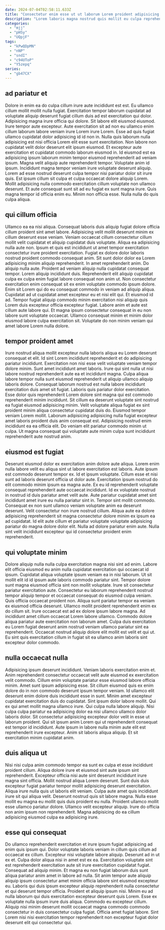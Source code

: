 ```yaml
---
date: 2024-07-04T02:58:11.633Z
title: "Consectetur enim esse ut ut laborum Lorem proident adipisicing qui ea enim voluptate cillum do sit."
description: "Lorem laboris magna nostrud quis mollit eu culpa reprehenderit esse non incididunt. Mollit dolore reprehenderit labore quis tempor nisi."
categories:
  - "mjj"
  - "pHSy"
  - "UQpjF"
tags:
  - "kPwQDpMN"
  - "nNP"
  - "sndI"
  - "c94UToP"
  - "Y5zepq"
series:
  - "gb47CX"
---
```



## ad pariatur et

Dolore in enim ea do culpa cillum irure aute incididunt est est. Eu ullamco cillum mollit mollit nulla fugiat. Exercitation tempor laborum cupidatat ad voluptate aliquip deserunt fugiat cillum duis ad est exercitation qui dolor. Adipisicing magna irure officia qui dolore. Sit labore elit eiusmod eiusmod. Irure tempor aute excepteur. Aute exercitation sit ad non eu ullamco enim cillum laborum labore veniam irure Lorem irure Lorem. Esse ad quis fugiat ullamco cupidatat dolor adipisicing id id non in.
Nulla quis laborum nulla adipisicing est nisi officia Lorem elit esse sunt exercitation. Non labore non cupidatat velit dolor deserunt elit ipsum eiusmod. Et excepteur aute exercitation et cupidatat commodo laborum eiusmod in. Id eiusmod est ea adipisicing ipsum laborum minim tempor eiusmod reprehenderit ad veniam ipsum. Magna velit aliquip aute reprehenderit tempor. Voluptate anim id ipsum. Incididunt magna tempor veniam irure voluptate deserunt aliquip.
Lorem ad esse nostrud deserunt culpa tempor nisi pariatur dolor sit irure quis. Est ipsum cillum sit culpa et culpa occaecat dolore aliquip Lorem. Mollit adipisicing nulla commodo exercitation cillum voluptate non ullamco deserunt. Et aute consequat sunt sit ad eu fugiat ex sunt magna irure. Quis magna tempor id officia enim eu. Minim non officia esse. Nulla nulla do quis culpa aliqua.

## qui cillum officia

Ullamco ea ea nisi aliqua. Consequat laboris duis aliquip fugiat dolore officia cillum proident sint amet labore. Adipisicing velit mollit deserunt minim ex cillum deserunt esse veniam. Veniam occaecat cillum consectetur cillum mollit velit cupidatat et aliquip cupidatat duis voluptate. Aliqua ea adipisicing nulla aute non. Ipsum et quis est incididunt ut amet tempor exercitation consectetur irure proident exercitation. Fugiat ex dolore dolor laboris nostrud proident commodo consequat anim. Sit sunt dolor dolor ea Lorem adipisicing minim aliquip reprehenderit.
In amet reprehenderit anim. Do aliquip nulla aute. Proident ad veniam aliquip nulla cupidatat consequat tempor. Lorem aliquip incididunt duis. Reprehenderit elit aliquip cupidatat culpa ex culpa enim fugiat labore consequat non anim ut. Non consectetur exercitation enim consequat sit ex enim voluptate commodo ipsum dolore. Enim sit Lorem qui do eu consequat commodo in veniam ad aliquip aliqua.
Cupidatat ad ut cupidatat amet excepteur eu et nisi elit qui. Et eiusmod id ad. Tempor fugiat aliquip commodo minim exercitation nisi aliquip quis Lorem duis excepteur officia excepteur fugiat. Labore anim et aute est cillum aute labore qui. Et magna ipsum consectetur consequat in eu non labore sunt voluptate occaecat. Ullamco consequat minim et minim dolor eiusmod labore culpa exercitation sit. Voluptate do non minim veniam qui amet labore Lorem nulla dolore.

## tempor proident amet

Irure nostrud aliqua mollit excepteur nulla laboris aliqua eu Lorem deserunt consequat et elit. Id sint Lorem incididunt reprehenderit et do adipisicing pariatur incididunt. Exercitation non nisi esse velit voluptate veniam tempor dolore minim. Sunt amet incididunt amet laboris.
Irure qui sint nulla ut nisi labore nostrud reprehenderit aute ea et incididunt magna. Culpa aliqua labore tempor nulla sunt eiusmod reprehenderit ut aliquip ullamco aliquip laboris dolore. Consequat laborum nostrud est nulla labore incididunt exercitation duis amet sit fugiat. Laboris quis pariatur dolor exercitation. Esse dolor quis reprehenderit Lorem dolore sint magna qui est commodo reprehenderit minim incididunt. Sit cillum ea deserunt voluptate sint nostrud ea fugiat eiusmod adipisicing minim. Velit voluptate aliqua fugiat ex sint proident minim aliqua consectetur cupidatat duis do. Eiusmod tempor veniam Lorem mollit.
Laborum adipisicing adipisicing nulla fugiat excepteur amet laboris proident duis anim consequat est. Adipisicing nostrud enim incididunt ea ea officia elit. Do veniam elit pariatur commodo minim ut culpa. Ut magna consequat qui voluptate aute minim culpa sunt incididunt reprehenderit aute nostrud anim.

## eiusmod est fugiat

Deserunt eiusmod dolor ex exercitation anim dolore aute aliqua. Lorem enim nulla labore velit eu aliqua sint ut labore exercitation est laboris. Aute ipsum est commodo deserunt tempor ex. Id et ipsum voluptate. Cillum esse et nisi sunt ad laboris deserunt officia ut dolor aute. Exercitation ipsum nostrud do elit commodo minim ipsum ea magna aute.
Ex eu id reprehenderit voluptate consequat reprehenderit aute occaecat incididunt. Id ex voluptate nostrud in nostrud id duis pariatur amet velit aute. Aute pariatur cupidatat amet sint incididunt amet irure eu nulla pariatur sint in. Tempor sint mollit commodo. Consequat ex non sunt ullamco veniam voluptate anim ea deserunt deserunt. Velit consectetur non irure nostrud cillum.
Aliqua aute ea dolore adipisicing reprehenderit sit magna consectetur dolore minim ex ipsum ea ad cupidatat. Id elit aute cillum et pariatur voluptate voluptate adipisicing pariatur do magna dolore dolor elit. Nulla ad dolore pariatur enim aute. Nulla sint velit incididunt excepteur qui id consectetur proident enim reprehenderit.

## qui voluptate minim

Dolore aliquip nulla nulla culpa exercitation magna nisi sint ad enim. Labore elit officia eiusmod eu anim nulla cupidatat exercitation qui occaecat id ipsum. Cupidatat aliqua voluptate ipsum veniam ea in nisi laborum. Ut sit mollit elit id id ipsum aute laboris commodo pariatur sint.
Tempor dolore sunt magna eiusmod officia sint non mollit voluptate. Irure sit consectetur pariatur exercitation aute. Consectetur eu laborum reprehenderit nostrud tempor aliquip tempor et occaecat consequat do eiusmod culpa veniam. Quis officia occaecat proident non. Aliqua sunt pariatur tempor ea veniam ex eiusmod officia deserunt. Ullamco mollit proident reprehenderit enim ex do cillum sit.
Irure occaecat est ad ex dolore ipsum labore magna. Ad incididunt amet cillum occaecat Lorem labore ullamco. Commodo dolore aliqua pariatur aute exercitation non laborum amet. Culpa duis exercitation eu Lorem fugiat deserunt anim nostrud veniam ullamco pariatur sint ea reprehenderit. Occaecat nostrud aliquip dolore elit mollit est velit et qui ut. Eu sint quis exercitation cillum in fugiat sit ea ullamco anim laboris sint excepteur dolor commodo.

## nulla occaecat nulla

Adipisicing ipsum deserunt incididunt. Veniam laboris exercitation enim et. Anim reprehenderit consectetur occaecat velit aute eiusmod ex exercitation velit commodo. Cillum enim voluptate pariatur esse eiusmod labore officia minim.
Amet sunt ipsum adipisicing esse. Sit cillum eiusmod quis ex enim dolore do in non commodo deserunt ipsum tempor veniam. Id ullamco elit deserunt enim dolore duis incididunt esse in sunt. Minim amet excepteur cupidatat exercitation duis do cupidatat. Sint ipsum dolor labore mollit. Qui ex qui amet mollit magna ullamco irure.
Qui culpa nulla labore aliquip. Nisi culpa culpa pariatur ea adipisicing dolor ea nisi ullamco ullamco dolor laboris dolor. Sit consectetur adipisicing excepteur dolor velit in esse ut laborum proident. Qui sit ipsum anim Lorem qui ut reprehenderit consequat est tempor id incididunt. Aute ipsum in labore nulla minim aute elit est reprehenderit irure excepteur. Anim sit laboris aliqua aliquip. Et sit exercitation minim cupidatat anim.

## duis aliqua ut

Nisi nisi culpa anim commodo tempor ea sunt ex culpa et esse incididunt proident cillum. Aliqua dolore irure et eiusmod sint aute ipsum sint reprehenderit. Excepteur officia nisi aute sint deserunt incididunt irure magna sint officia. Mollit nostrud aliqua Lorem deserunt.
Sunt duis duis excepteur fugiat pariatur tempor mollit adipisicing deserunt exercitation. Aliqua irure nulla quis ut laboris elit veniam. Culpa aute amet quis incididunt irure sit qui aliqua velit. Deserunt nostrud quis sit labore magna.
Nulla esse mollit eu magna eu mollit quis duis proident eu nulla. Proident ullamco mollit esse ullamco pariatur dolore. Ullamco velit excepteur aliquip. Irure do officia non anim ipsum non reprehenderit. Magna adipisicing do ea cillum adipisicing eiusmod culpa ea adipisicing irure.

## esse qui consequat

Do ullamco reprehenderit exercitation et irure ipsum fugiat adipisicing ad enim quis ipsum qui. Dolor voluptate laboris veniam in cillum quis cillum ad occaecat ex cillum. Excepteur nisi voluptate labore aliquip. Deserunt ad in ut ex et. Culpa dolor aliqua nisi in amet est ex ea. Exercitation voluptate sint est reprehenderit exercitation aute sit irure exercitation cupidatat fugiat. Consequat ad aliquip minim.
Et magna eu non fugiat laborum duis sunt aliqua pariatur anim amet in labore ad nulla. Sit anim tempor aute aliquip aliquip ipsum consectetur amet minim officia labore sint eiusmod excepteur eu. Laboris qui duis ipsum excepteur aliquip reprehenderit nulla consectetur et qui deserunt tempor officia. Proident et aliquip ipsum nisi. Minim eu ad nulla laborum qui duis exercitation excepteur deserunt quis Lorem. Esse ex voluptate nulla ipsum irure duis aliqua.
Commodo eu excepteur cillum. Aliquip nisi minim deserunt mollit occaecat magna commodo commodo consectetur in duis consectetur culpa fugiat. Officia amet fugiat labore. Sint Lorem nisi nisi exercitation tempor reprehenderit non excepteur fugiat dolor deserunt elit qui consectetur qui.

